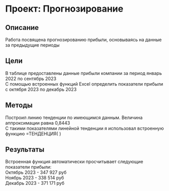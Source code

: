 # Проект: Прогнозирование   
## Описание
Работа посвящена прогнозированию прибыли, основываясь на данные за предыдущие периоды 

## Цели
В таблице предоставлены данные прибыли компании за период январь 2022 по сентябрь 2023  
С помощью встроенных функций Excel определить показатели прибыли с октября 2023 по декабрь 2023  


## Методы
Построил линию тенденции по имеющимся данным. Величина аппроксимации равна 0,8443  
С такими показателями линейной тенденции я использовал встроенную функцию =ТЕНДЕНЦИЯ( )

  
## Результаты
Встроенная функция автоматически просчитывает следующие показатели прибыли:  
Октябрь 2023 - 347 927 руб  
Ноябрь 2023 - 338 514 руб  
Декабрь 2023 - 371 171 руб   
